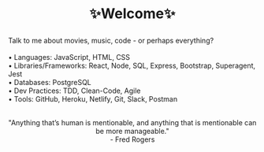# <p align="center"> ✨Welcome✨ </p>

Talk to me about movies, music, code - or perhaps everything? <br>
<br>
• Languages: JavaScript, HTML, CSS
<br>
• Libraries/Frameworks: React, Node, SQL, Express, Bootstrap, Superagent, Jest
<br>
• Databases: PostgreSQL
<br>
• Dev Practices: TDD, Clean-Code, Agile
<br>
• Tools: GitHub, Heroku, Netlify, Git, Slack, Postman
<br>
<br>
<p align="center">
 "Anything that’s human is mentionable, and anything that is mentionable can be more manageable."
  <br>
  - Fred Rogers
</p>
